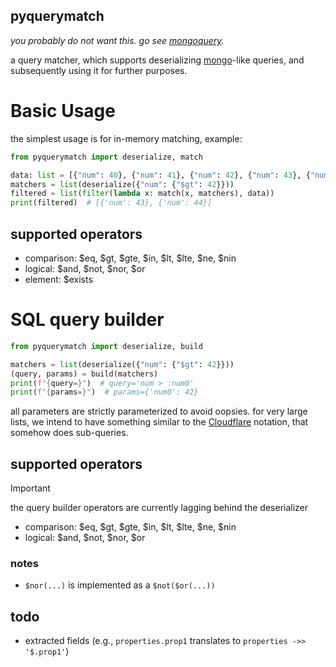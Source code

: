 pyquerymatch
------------

_you probably do not want this. go see [mongoquery][3]._

a query matcher, which supports deserializing [mongo][1]-like queries, and
subsequently using it for further purposes.

# Basic Usage

the simplest usage is for in-memory matching, example:

```python
from pyquerymatch import deserialize, match

data: list = [{"num": 40}, {"num": 41}, {"num": 42}, {"num": 43}, {"num": 44}]
matchers = list(deserialize({"num": {"$gt": 42}}))
filtered = list(filter(lambda x: match(x, matchers), data))
print(filtered)  # [{'num': 43}, {'num': 44}]
```

## supported operators

- comparison: $eq, $gt, $gte, $in, $lt, $lte, $ne, $nin
- logical: $and, $not, $nor, $or
- element: $exists

# SQL query builder

```python
from pyquerymatch import deserialize, build

matchers = list(deserialize({"num": {"$gt": 42}}))
(query, params) = build(matchers)
print(f"{query=}")  # query='num > :num0'
print(f"{params=}")  # params={'num0': 42}
```

all parameters are strictly parameterized to avoid oopsies.
for very large lists, we intend to have something similar to the [Cloudflare][2]
notation, that somehow does sub-queries.

## supported operators

> [!IMPORTANT]
> the query builder operators are currently lagging behind the deserializer

- comparison: $eq, $gt, $gte, $in, $lt, $lte, $ne, $nin
- logical: $and, $not, $nor, $or

### notes

- `$nor(...)` is implemented as a `$not($or(...))`

## todo

- extracted fields (e.g., `properties.prop1` translates to
  `properties ->> '$.prop1'`)

[1]: https://www.mongodb.com/docs/manual/reference/operator/query/

[2]: https://developers.cloudflare.com/waf/tools/lists/#supported-lists

[3]: https://github.com/kapouille/mongoquery
